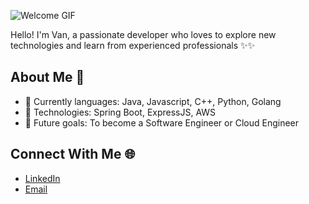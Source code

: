 ![Welcome GIF](https://giffiles.alphacoders.com/115/115306.gif)

Hello! I'm Van, a passionate developer who loves to explore new technologies and learn from experienced professionals ✨✨

## About Me 🌟
- 🌱 Currently languages: Java, Javascript, C++, Python, Golang
- 🔭 Technologies: Spring Boot, ExpressJS, AWS
- 🎯 Future goals: To become a Software Engineer or Cloud Engineer


## Connect With Me 🌐
- [LinkedIn](https://www.linkedin.com/in/nguyen-chung-van/)
- [Email](ncvan2301@gmail.com)
<!--
**chungvan2301/chungvan2301** is a ✨ _special_ ✨ repository because its `README.md` (this file) appears on your GitHub profile.

Here are some ideas to get you started:

- 🔭 I’m currently working on ...
- 🌱 I’m currently learning ...
- 👯 I’m looking to collaborate on ...
- 🤔 I’m looking for help with ...
- 💬 Ask me about ...
- 📫 How to reach me: ...
- 😄 Pronouns: ...
- ⚡ Fun fact: ...
-->
